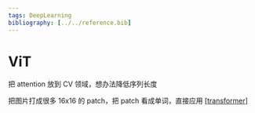 ```yaml
---
tags: DeepLearning
bibliography: [../../reference.bib]
---
```

# ViT

把 attention 放到 CV 领域，想办法降低序列长度

把图片打成很多 16x16 的 patch，把 patch 看成单词，直接应用 [[transformer]]

[//begin]: # "Autogenerated link references for markdown compatibility"
[transformer]: ../concept/transformer.md "Transformer"
[//end]: # "Autogenerated link references"
